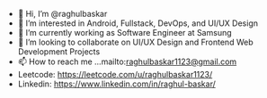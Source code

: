 - 👋 Hi, I’m @raghulbaskar
- 👀 I’m interested in Android, Fullstack, DevOps, and UI/UX Design
- 🌱 I’m currently working as Software Engineer at Samsung
- 💞️ I’m looking to collaborate on UI/UX Design and Frontend Web Development Projects
- 📫 How to reach me ...mailto:raghulbaskar1123@gmail.com
- Leetcode: https://leetcode.com/u/raghulbaskar1123/
- Linkedin: https://www.linkedin.com/in/raghul-baskar/


